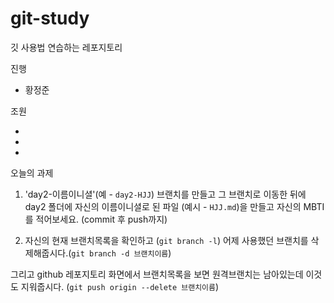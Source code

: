 # git-study

깃 사용법 연습하는 레포지토리

진행
- 황정준

조원

- 

- 

- 

오늘의 과제 
1. 'day2-이름이니셜'(예 - `day2-HJJ`) 브랜치를 만들고 그 브랜치로 이동한 뒤에 day2 폴더에 자신의 이름이니셜로 된 파일 (예시 - `HJJ.md`)을 만들고 자신의 MBTI를 적어보세요. (commit 후 push까지)

2. 자신의 현재 브랜치목록을 확인하고 (`git branch -l`) 어제 사용했던 브랜치를 삭제해줍시다.(`git branch -d 브랜치이름`)

그리고 github 레포지토리 화면에서 브랜치목록을 보면 원격브랜치는 남아있는데 이것도 지워줍시다. (`git push origin --delete 브랜치이름`)
